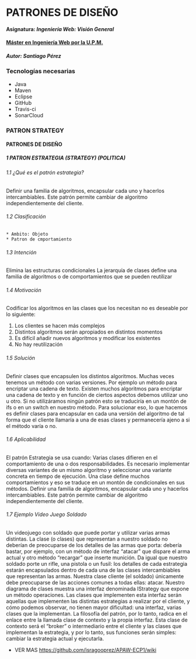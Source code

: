 # PATRONES DE DISEÑO
#### Asignatura: *Ingeniería Web: Visión General*
#### [Máster en Ingeniería Web por la U.P.M.](http://miw.etsisi.upm.es)
##### Autor: Santiago Pérez 

### Tecnologías necesarias
* Java
* Maven
* Eclipse
* GitHub
* Travis-ci
* SonarCloud

### PATRON STRATEGY 
#### PATRONES DE DISEÑO
##### 1	PATRON ESTRATEGIA (STRATEGY) (POLITICA)
###### 1.1	¿Qué es el patrón estrategia?
Definir una familia de algoritmos, encapsular cada uno y hacerlos intercambiables. Este patrón permite cambiar de algoritmo independientemente del cliente.
###### 1.2	Clasificación
    * Ambito: Objeto
    * Patron de cmportamiento
 
###### 1.3	Intención

  Elimina las estructuras condicionales
  La jerarquía de clases define una familia de algoritmos o de comportamientos que se pueden reutilizar

###### 1.4	Motivación 

  Codificar los algoritmos en las clases que los necesitan no es deseable por lo siguiente:
  1.	Los clientes se hacen más complejos
  2.	Distintos algoritmos serán apropiados en distintos momentos
  3.	Es difícil añadir nuevos algoritmos y modificar los existentes
  4.	No hay reutilización
  
###### 1.5 Solución

Definir clases que encapsulen los distintos algoritmos.
Muchas veces tenemos un método con varias versiones. Por ejemplo un método para encriptar una cadena de texto. Existen muchos algoritmos para encriptar una cadena de texto y en función de ciertos aspectos debemos utilizar uno u otro. Si no utilizáramos ningún patrón esto se traduciría en un montón de ifs o en un switch en nuestro método. Para solucionar eso, lo que hacemos es definir clases para encapsular en cada una versión del algoritmo de tal forma que el cliente llamaría a una de esas clases y permanecería ajeno a si el método varía o no.

###### 1.6	Aplicabilidad

El patrón Estrategia se usa cuando:
Varias clases difieren en el comportamiento de una o dos responsabilidades.
Es necesario implementar diversas variantes de un mismo algoritmo y seleccionar una variante concreta en tiempo de ejecución.
Una clase define muchos comportamientos y eso se traduce en un montón de condicionales en sus métodos.
Definir una familia de algoritmos, encapsular cada uno y hacerlos intercambiables. Este patrón permite cambiar de algoritmo independientemente del cliente.


###### 1.7 Ejemplo Video Juego Soldado

Un videojuego con  soldado que puede portar y utilizar varias armas distintas. La clase (o clases) que representan a nuestro soldado no deberían de preocuparse de los detalles de las armas que porta: debería bastar, por ejemplo, con un método de interfaz “atacar” que dispare el arma actual y otro método “recargar” que inserte munición. Da igual que nuestro soldado porte un rifle, una pistola o un fusil: los detalles de cada estrategia estarán encapsulados dentro de cada una de las clases intercambiables que representan las armas. Nuestra clase cliente (el soldado) únicamente debe preocuparse de las acciones comunes a todas ellas: atacar.
Nuestro diagrama de clases muestra una interfaz denominada IStrategy que expone un método operaciones. Las clases que implementen esta interfaz serán aquellas que implementen las distintas estrategias a realizar por el cliente, y cómo podemos observar, no tienen mayor dificultad: una interfaz, varias clases que la implementan. 
La filosofía del patrón, por lo tanto, radica en el enlace entre la llamada clase de contexto y la propia interfaz. Esta clase de contexto será el “broker” o intermediario entre el cliente y las clases que implementan la estrategia, y por lo tanto, sus funciones serán simples: cambiar la estrategia actual y ejecutarla. 

* VER MAS 
https://github.com/isragooprez/APAW-ECP1/wiki

 
